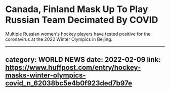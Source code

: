 # Canada, Finland Mask Up To Play Russian Team Decimated By COVID

Multiple Russian women's hockey players have tested positive for the coronavirus at the 2022 Winter Olympics in Beijing.

---
category: WORLD NEWS
date: 2022-02-09
link: https://www.huffpost.com/entry/hockey-masks-winter-olympics-covid_n_62038bc5e4b0f923ded7b97e
---

